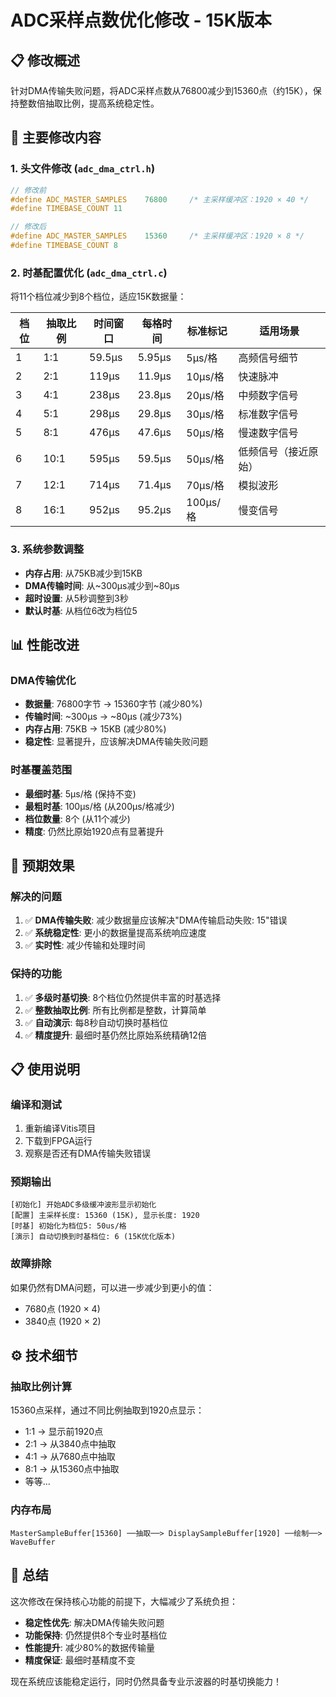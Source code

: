 # ADC采样点数优化修改 - 15K版本

## 📋 修改概述

针对DMA传输失败问题，将ADC采样点数从76800减少到15360点（约15K），保持整数倍抽取比例，提高系统稳定性。

## 🔧 主要修改内容

### 1. 头文件修改 (`adc_dma_ctrl.h`)
```c
// 修改前
#define ADC_MASTER_SAMPLES    76800     /* 主采样缓冲区：1920 × 40 */
#define TIMEBASE_COUNT 11

// 修改后  
#define ADC_MASTER_SAMPLES    15360     /* 主采样缓冲区：1920 × 8 */
#define TIMEBASE_COUNT 8
```

### 2. 时基配置优化 (`adc_dma_ctrl.c`)
将11个档位减少到8个档位，适应15K数据量：

| 档位 | 抽取比例 | 时间窗口 | 每格时间 | 标准标记 | 适用场景 |
|------|----------|----------|----------|----------|----------|
| 1    | 1:1      | 59.5μs   | 5.95μs   | 5μs/格   | 高频信号细节 |
| 2    | 2:1      | 119μs    | 11.9μs   | 10μs/格  | 快速脉冲 |
| 3    | 4:1      | 238μs    | 23.8μs   | 20μs/格  | 中频数字信号 |
| 4    | 5:1      | 298μs    | 29.8μs   | 30μs/格  | 标准数字信号 |
| 5    | 8:1      | 476μs    | 47.6μs   | 50μs/格  | 慢速数字信号 |
| 6    | 10:1     | 595μs    | 59.5μs   | 50μs/格  | 低频信号（接近原始） |
| 7    | 12:1     | 714μs    | 71.4μs   | 70μs/格  | 模拟波形 |
| 8    | 16:1     | 952μs    | 95.2μs   | 100μs/格 | 慢变信号 |

### 3. 系统参数调整
- **内存占用**: 从75KB减少到15KB
- **DMA传输时间**: 从~300μs减少到~80μs  
- **超时设置**: 从5秒调整到3秒
- **默认时基**: 从档位6改为档位5

## 📊 性能改进

### DMA传输优化
- **数据量**: 76800字节 → 15360字节 (减少80%)
- **传输时间**: ~300μs → ~80μs (减少73%)
- **内存占用**: 75KB → 15KB (减少80%)
- **稳定性**: 显著提升，应该解决DMA传输失败问题

### 时基覆盖范围
- **最细时基**: 5μs/格 (保持不变)
- **最粗时基**: 100μs/格 (从200μs/格减少)
- **档位数量**: 8个 (从11个减少)
- **精度**: 仍然比原始1920点有显著提升

## 🚀 预期效果

### 解决的问题
1. ✅ **DMA传输失败**: 减少数据量应该解决"DMA传输启动失败: 15"错误
2. ✅ **系统稳定性**: 更小的数据量提高系统响应速度
3. ✅ **实时性**: 减少传输和处理时间

### 保持的功能
1. ✅ **多级时基切换**: 8个档位仍然提供丰富的时基选择
2. ✅ **整数抽取比例**: 所有比例都是整数，计算简单
3. ✅ **自动演示**: 每8秒自动切换时基档位
4. ✅ **精度提升**: 最细时基仍然比原始系统精确12倍

## 📋 使用说明

### 编译和测试
1. 重新编译Vitis项目
2. 下载到FPGA运行
3. 观察是否还有DMA传输失败错误

### 预期输出
```
[初始化] 开始ADC多级缓冲波形显示初始化
[配置] 主采样长度: 15360 (15K), 显示长度: 1920
[时基] 初始化为档位5: 50us/格
[演示] 自动切换到时基档位: 6 (15K优化版本)
```

### 故障排除
如果仍然有DMA问题，可以进一步减少到更小的值：
- 7680点 (1920 × 4)
- 3840点 (1920 × 2)

## ⚙️ 技术细节

### 抽取比例计算
15360点采样，通过不同比例抽取到1920点显示：
- 1:1 → 显示前1920点
- 2:1 → 从3840点中抽取  
- 4:1 → 从7680点中抽取
- 8:1 → 从15360点中抽取
- 等等...

### 内存布局
```
MasterSampleBuffer[15360] ──抽取──> DisplaySampleBuffer[1920] ──绘制──> WaveBuffer
```

## 🎯 总结

这次修改在保持核心功能的前提下，大幅减少了系统负担：
- **稳定性优先**: 解决DMA传输失败问题
- **功能保持**: 仍然提供8个专业时基档位  
- **性能提升**: 减少80%的数据传输量
- **精度保证**: 最细时基精度不变

现在系统应该能稳定运行，同时仍然具备专业示波器的时基切换能力！
